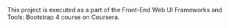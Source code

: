This project is executed as a part of the Front-End Web UI Frameworks and Tools: Bootstrap 4 course on Coursera.
